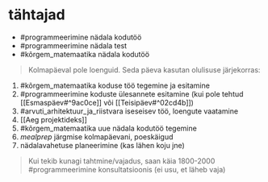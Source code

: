 # tähtajad
- #programmeerimine nädala kodutöö
- #programmeerimine nädala test
- #kõrgem_matemaatika nädala kodutöö


>Kolmapäeval pole loenguid. Seda päeva kasutan olulisuse järjekorras:
1. #kõrgem_matemaatika koduse töö tegemine ja esitamine
2. #programmeerimine koduste ülesannete esitamine (kui pole tehtud [[Esmaspäev#^9ac0ce]] või [[Teisipäev#^02cd4b]])
3. #arvuti_arhitektuur_ja_riistvara iseseisev töö, loengute vaatamine
4. [[Aeg projektideks]]
5. #kõrgem_matemaatika uue nädala kodutöö tegemine
6. _mealprep_ järgmise kolmapäevani, poeskäigud
7. nädalavahetuse planeerimine (kas lähen koju jne)


>Kui tekib kunagi tahtmine/vajadus, saan käia 1800-2000 #programmeerimine konsultatsioonis (ei usu, et läheb vaja)